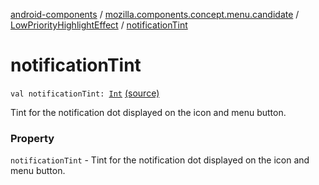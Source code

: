 [android-components](../../index.md) / [mozilla.components.concept.menu.candidate](../index.md) / [LowPriorityHighlightEffect](index.md) / [notificationTint](./notification-tint.md)

# notificationTint

`val notificationTint: `[`Int`](https://kotlinlang.org/api/latest/jvm/stdlib/kotlin/-int/index.html) [(source)](https://github.com/mozilla-mobile/android-components/blob/master/components/concept/menu/src/main/java/mozilla/components/concept/menu/candidate/MenuEffect.kt#L34)

Tint for the notification dot displayed on the icon and menu button.

### Property

`notificationTint` - Tint for the notification dot displayed on the icon and menu button.